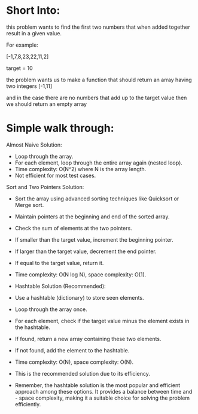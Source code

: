 # Short Into:

this problem wants to find the first two numbers that when added together result in a given value.

For example:

[-1,7,8,23,22,11,2]

target = 10

the problem wants us to make a function that should return an array having two integers [-1,11]

and in the case there are no numbers that add up to the target value then we should return an empty array

# Simple walk through:

Almost Naive Solution:

- Loop through the array.
- For each element, loop through the entire array again (nested loop).
- Time complexity: O(N^2) where N is the array length.
- Not efficient for most test cases.

Sort and Two Pointers Solution:

- Sort the array using advanced sorting techniques like Quicksort or Merge sort.
- Maintain pointers at the beginning and end of the sorted array.
- Check the sum of elements at the two pointers.
- If smaller than the target value, increment the beginning pointer.
- If larger than the target value, decrement the end pointer.
- If equal to the target value, return it.
- Time complexity: O(N log N), space complexity: O(1).

- Hashtable Solution (Recommended):

- Use a hashtable (dictionary) to store seen elements.
- Loop through the array once.
- For each element, check if the target value minus the element exists in the hashtable.
- If found, return a new array containing these two elements.
- If not found, add the element to the hashtable.
- Time complexity: O(N), space complexity: O(N).
- This is the recommended solution due to its efficiency.
- Remember, the hashtable solution is the most popular and efficient approach among these options. It provides a balance between time and - space complexity, making it a suitable choice for solving the problem efficiently.
